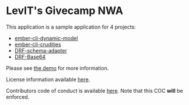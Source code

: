 # LevIT's Givecamp NWA

This application is a sample application for 4 projects:

- [ember-cli-dynamic-model](https://bitbucket.org/levit_scs/ember-cli-dynamic-model)
- [ember-cli-crudities](http://ember-cli-crudities.readthedocs.io/en/latest/)
- [DRF-schema-adapter](http://drf-schema-adapter.readthedocs.io/en/latest/)
- [DRF-Base64](https://bitbucket.org/levit_scs/drf_base64)

Please see [the demo](http://djembersample.pythonanywhere.com/) for more information.

License information available [here](LICENSE.md).

Contributors code of conduct is available [here](COC.md). Note that this COC **will** be enforced.
